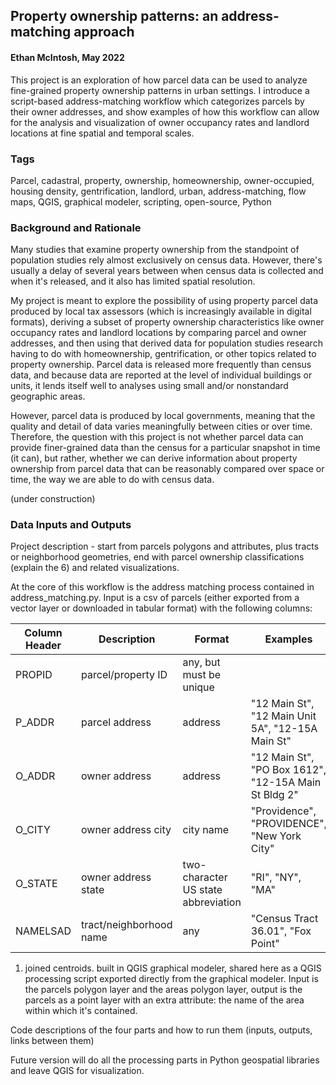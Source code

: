 ## Property ownership patterns: an address-matching approach
#### Ethan McIntosh, May 2022

This project is an exploration of how parcel data can be used to analyze fine-grained property ownership patterns in urban settings.  I introduce a script-based address-matching workflow which categorizes parcels by their owner addresses, and show examples of how this workflow can allow for the analysis and visualization of owner occupancy rates and landlord locations at fine spatial and temporal scales.  

### Tags
Parcel, cadastral, property, ownership, homeownership, owner-occupied, housing density, gentrification, landlord, urban, address-matching, flow maps, QGIS, graphical modeler, scripting, open-source, Python

### Background and Rationale

Many studies that examine property ownership from the standpoint of population studies rely almost exclusively on census data.  However, there's usually a delay of several years between when census data is collected and when it's released, and it also has limited spatial resolution.  

My project is meant to explore the possibility of using property parcel data produced by local tax assessors (which is increasingly available in digital formats), deriving a subset of property ownership characteristics like owner occupancy rates and landlord locations by comparing parcel and owner addresses, and then using that derived data for population studies research having to do with homeownership, gentrification, or other topics related to property ownership.  Parcel data is released more frequently than census data, and because data are reported at the level of individual buildings or units, it lends itself well to analyses using small and/or nonstandard geographic areas.

However, parcel data is produced by local governments, meaning that the quality and detail of data varies meaningfully between cities or over time.  Therefore, the question with this project is not whether parcel data can provide finer-grained data than the census for a particular snapshot in time (it can), but rather, whether we can derive information about property ownership from parcel data that can be reasonably compared over space or time, the way we are able to do with census data.  

(under construction)

### Data Inputs and Outputs

Project description - start from parcels polygons and attributes, plus tracts or neighborhood geometries, end with parcel ownership classifications (explain the 6) and related visualizations.

At the core of this workflow is the address matching process contained in address_matching.py.  Input is a csv of parcels (either exported from a vector layer or downloaded in tabular format) with the following columns:

| Column Header  | Description | Format | Examples |
| ------------- | ------------- | ------- | ------- |
| PROPID  | parcel/property ID  | any, but must be unique | 
| P_ADDR  | parcel address | address | "12 Main St", "12 Main Unit 5A", "12-15A Main St" |
| O_ADDR  | owner address  | address | "12 Main St", "PO Box 1612", "12-15A Main St Bldg 2" |
| O_CITY  | owner address city  | city name | "Providence", "PROVIDENCE", "New York City" |
| O_STATE  | owner address state  | two-character US state abbreviation | "RI", "NY", "MA" |
| NAMELSAD  | tract/neighborhood name  | any | "Census Tract 36.01", "Fox Point" |

1) joined centroids.  built in QGIS graphical modeler, shared here as a QGIS processing script exported directly from the graphical modeler.  Input is the parcels polygon layer and the areas polygon layer, output is the parcels as a point layer with an extra attribute: the name of the area within which it's contained.  

Code descriptions of the four parts and how to run them (inputs, outputs, links between them)

Future version will do all the processing parts in Python geospatial libraries and leave QGIS for visualization.
